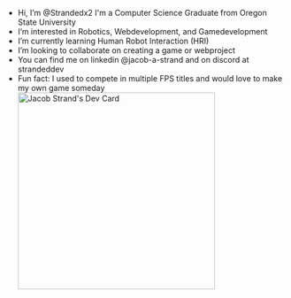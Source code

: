 -  Hi, I’m @Strandedx2 I'm a Computer Science Graduate from Oregon State University
-  I’m interested in Robotics, Webdevelopment, and Gamedevelopment
-  I’m currently learning Human Robot Interaction (HRI)
-  I’m looking to collaborate on creating a game or webproject 
-  You can find me on linkedin @jacob-a-strand and on discord at strandeddev
-  Fun fact: I used to compete in multiple FPS titles and would love to make my own game someday
<a href="https://app.daily.dev/jacobstrand"><img src="https://api.daily.dev/devcards/v2/AaPxowXJko62aDS5zW478.png?r=fls&type=default" width="356" alt="Jacob Strand's Dev Card"/></a>
<!---
Strandedx2/Strandedx2 is a ✨ special ✨ repository because its `README.md` (this file) appears on your GitHub profile.
You can click the Preview link to take a look at your changes.
--->
